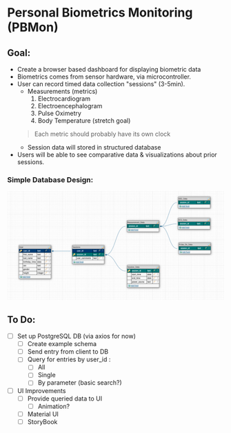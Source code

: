 # Personal Biometrics Monitoring (PBMon)

## Goal:
* Create a browser based dashboard for displaying biometric data
* Biometrics comes from sensor hardware, via microcontroller.
* User can record timed data collection "sessions" (3-5min).
  * Measurements (metrics)
    1. Electrocardiogram
    2. Electroencephalogram
    3. Pulse Oximetry
    4. Body Temperature (stretch goal)
  > Each metric should probably have its own clock
  * Session data will stored in structured database
* Users will be able to see comparative data & visualizations about prior sessions.

### Simple Database Design:
![alt Database_Design](./_presentation_assets_/database_design.png)

## To Do:
* [ ] Set up PostgreSQL DB (via axios for now)
  * [ ] Create example schema
  * [ ] Send entry from client to DB
  * [ ] Query for entries by user_id :
    * [ ] All
    * [ ] Single
    * [ ] By parameter (basic search?)
* [ ] UI Improvements
  * [ ] Provide queried data to UI
    * [ ] Animation?
  * [ ] Material UI
  * [ ] StoryBook
